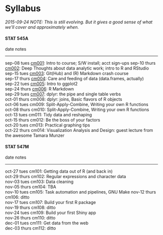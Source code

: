 # Syllabus



*2015-09-24 NOTE: This is still evolving. But it gives a good sense of what we'll cover and approximately when.*



<!-- unholy hack to make following two tables less wide and the same wide -->
<style type="text/css">
table {
   max-width: 50%;
}
</style>

#### STAT 545A


date           notes                                                                                                              
-------------  -------------------------------------------------------------------------------------------------------------------
sep-08 tues    <a href="cm001_course-intro-sw-install-account-signup.html">cm001</a>: Intro to course; S/W install; acct sign-ups 
sep-10 thurs   <a href="cm002_r-rstudio-intro.html">cm002</a>: Deep Thoughts about data analytic work; intro to R and RStudio     
sep-15 tues    <a href="cm003_r-objects-git-toe-dip.html">cm003</a>: Git(Hub) and (R) Markdown crash course                       
sep-17 thurs   <a href="cm004_care-feeding-data.html">cm004</a>: Care and feeding of data (data.frames, actually)                 
sep-22 tues    <a href="cm005_ggplot2-intro.html">cm005</a>: Intro to ggplot2                                                     
sep-24 thurs   <a href="cm006_rmarkdown.html">cm006</a>: R Markdown                                                               
sep-29 tues    <a href="cm007_dplyr-intro.html">cm007</a>: dplyr: the pipe and single table verbs                                 
oct-01 thurs   cm008: dplyr: joins, Basic flavors of R objects                                                                    
oct-06 tues    cm009: Split-Apply-Combine, Writing your own R functions                                                           
oct-08 thurs   cm010: Split-Apply-Combine, Writing your own R functions                                                           
oct-13 tues    cm011: Tidy data and reshaping                                                                                     
oct-15 thurs   cm012: Be the boss of your factors                                                                                 
oct-20 tues    cm013: Practical graphing tips                                                                                     
oct-22 thurs   cm014: Visualization Analysis and Design: guest lecture from the awesome Tamara Munzer                             

#### STAT 547M


date           notes                                          
-------------  -----------------------------------------------
oct-27 tues    cm101: Getting data out of R (and back in)     
oct-29 thurs   cm102: Regular expressions and character data  
nov-03 tues    cm103: Data cleaning                           
nov-05 thurs   cm104: TBA                                     
nov-10 tues    cm105: Task automation and pipelines, GNU Make 
nov-12 thurs   cm106: ditto                                   
nov-17 tues    cm107: Build your first R package              
nov-19 thurs   cm108: ditto                                   
nov-24 tues    cm109: Build your first Shiny app              
nov-26 thurs   cm110: ditto                                   
dec-01 tues    cm111: Get data from the web                   
dec-03 thurs   cm112: ditto                                   
